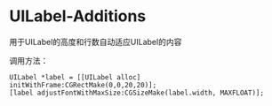 UILabel-Additions
=================

用于UILabel的高度和行数自动适应UILabel的内容

调用方法：
	
	UILabel *label = [[UILabel alloc] initWithFrame:CGRectMake(0,0,20,20)];
	[label adjustFontWithMaxSize:CGSizeMake(label.width, MAXFLOAT)];
